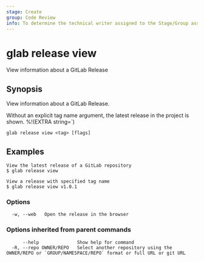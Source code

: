 ```yaml
---
stage: Create
group: Code Review
info: To determine the technical writer assigned to the Stage/Group associated with this page, see https://about.gitlab.com/handbook/product/ux/technical-writing/#assignments
---
```


<!--
This documentation is auto generated by a script.
Please do not edit this file directly, check cmd/gen-docs/docs.go.
-->

# glab release view

View information about a GitLab Release

## Synopsis

View information about a GitLab Release.

Without an explicit tag name argument, the latest release in the project is shown.
%!(EXTRA string=`)

```plaintext
glab release view <tag> [flags]
```

## Examples

```plaintext
View the latest release of a GitLab repository
$ glab release view

View a release with specified tag name
$ glab release view v1.0.1 

```

### Options

```plaintext
  -w, --web   Open the release in the browser
```

### Options inherited from parent commands

```plaintext
      --help              Show help for command
  -R, --repo OWNER/REPO   Select another repository using the OWNER/REPO or `GROUP/NAMESPACE/REPO` format or full URL or git URL
```

